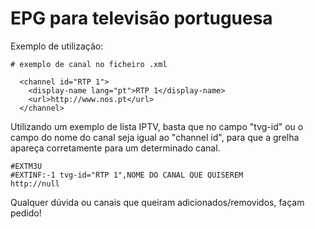 # EPG para televisão portuguesa

Exemplo de utilização:
```
# exemplo de canal no ficheiro .xml

  <channel id="RTP 1">
    <display-name lang="pt">RTP 1</display-name>
    <url>http://www.nos.pt</url>
  </channel>
```

Utilizando um exemplo de lista IPTV, basta que no campo "tvg-id" ou o campo do nome do canal seja igual ao "channel id", para que a grelha apareça corretamente para um determinado canal.

```
#EXTM3U
#EXTINF:-1 tvg-id="RTP 1",NOME DO CANAL QUE QUISEREM
http://null
```

Qualquer dúvida ou canais que queiram adicionados/removidos, façam pedido!